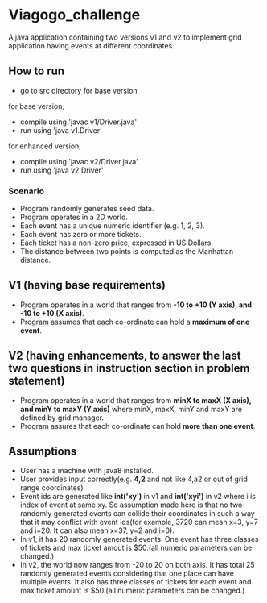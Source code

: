 # Viagogo_challenge
A java application containing two versions v1 and v2 to implement grid application having events at different coordinates.

## How to run
* go to src directory for base version

for base version,
* compile using 'javac v1/Driver.java'
* run using 'java v1.Driver'

for enhanced version,
* compile using 'javac v2/Driver.java'
* run using 'java v2.Driver'

### Scenario
* Program randomly generates seed data.
* Program operates in a 2D world.
* Each event has a unique numeric identifier (e.g. 1, 2, 3).
* Each event has zero or more tickets.
* Each ticket has a non-zero price, expressed in US Dollars.
* The distance between two points is computed as the Manhattan distance.

## V1 (having base requirements)
* Program operates in a world that ranges from <b>-10 to +10 (Y axis), and -10 to +10 (X axis)</b>.
* Program assumes that each co-ordinate can hold a <b>maximum of one event</b>.

## V2 (having enhancements, to answer the last two questions in instruction section in problem statement)
* Program operates in a world that ranges from <b>minX to maxX (X axis), and minY to maxY (Y axis)</b> where minX, maxX, minY and maxY are defined by grid manager.
* Program assures that each co-ordinate can hold <b>more than one event</b>.

## Assumptions
* User has a machine with java8 installed.
* User provides input correctly(e.g. <b>4,2</b> and not like 4,a2 or out of grid range coordinates)
* Event ids are generated like <b>int('xy')</b> in v1 and <b>int('xyi')</b> in v2 where i is index of event at same xy. So assumption made here is that no two randomly generated events can collide their coordinates in such a way that it may conflict with event ids(for example, 3720 can mean x=3, y=7 and i=20. It can also mean x=37, y=2 and i=0).
* In v1, it has 20 randomly generated events. One event has three classes of tickets and max ticket amout is $50.(all numeric parameters can be changed.)
* In v2, the world now ranges from -20 to 20 on both axis. It has total 25 randomly generated events considering that one place can have multiple events. It also has three classes of tickets for each event and max ticket amount is $50.(all numeric parameters can be changed.)
